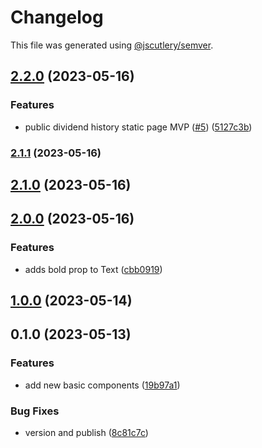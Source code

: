 # Changelog

This file was generated using [@jscutlery/semver](https://github.com/jscutlery/semver).

## [2.2.0](https://github.com/clayton-duarte/amalg/compare/text-2.1.1...text-2.2.0) (2023-05-16)


### Features

* public dividend history static page MVP ([#5](https://github.com/clayton-duarte/amalg/issues/5)) ([5127c3b](https://github.com/clayton-duarte/amalg/commit/5127c3bb37c9d34615e87ce4e511d3a4f4a5eda7))

### [2.1.1](https://github.com/clayton-duarte/amalg/compare/text-2.1.0...text-2.1.1) (2023-05-16)

## [2.1.0](https://github.com/clayton-duarte/amalg/compare/text-2.0.0...text-2.1.0) (2023-05-16)

## [2.0.0](https://github.com/clayton-duarte/amalg/compare/text-1.0.0...text-2.0.0) (2023-05-16)

### Features

- adds bold prop to Text ([cbb0919](https://github.com/clayton-duarte/amalg/commit/cbb09199fa8ceaca882c791a7141ab134feca2d7))

## [1.0.0](https://github.com/clayton-duarte/cpd/compare/text-0.1.0...text-1.0.0) (2023-05-14)

## 0.1.0 (2023-05-13)

### Features

- add new basic components ([19b97a1](https://github.com/clayton-duarte/cpd/commit/19b97a1d1af3652579d5cd7077886a6aff6d8c6b))

### Bug Fixes

- version and publish ([8c81c7c](https://github.com/clayton-duarte/cpd/commit/8c81c7ca317c1445a248d01aa1b79a225ffeb747))
